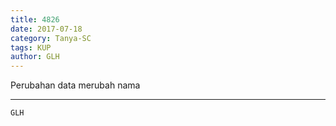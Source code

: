 ```yaml
---
title: 4826
date: 2017-07-18
category: Tanya-SC
tags: KUP
author: GLH
---
```


Perubahan data merubah nama

---



`GLH`
